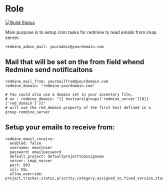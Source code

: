 # Role

[![Build Status](https://travis-ci.org/CoffeeITWorks/ansible_redmine_emails.svg?branch=master)](https://travis-ci.org/CoffeeITWorks/ansible_redmine_emails)

Main purpose is to setup cron tasks for redmine to read emails from imap server.

    redmine_admin_mail: youradmin@yourdomain.com

## Mail that will be set on the from field whend Redmine send notificaitons

    redmine_mail_from: yourmailfrom@yourdomain.com
    redmine_domain: "redmine.yourdomain.com"

    # You could also use a domain set in your inventory file,
    # ex : redmine_domain: "{{ hostvars[groups['redmine_server'][0]]['red_domain'] }}"
    # will use the red_domain property of the first host defined in a group remdine_server

## Setup your emails to receive from: 

    redmine_email_receive:
      enabled: false
      username: emailuser
      password: emailpassword
      default_project: defaultprojecttoassignnew
      server: imap_server
      port: 993
      ssl: SSL
      allow_override: project,tracker,status,priority,category,assigned_to,fixed_version,start_date,due_date,estimated_hours
